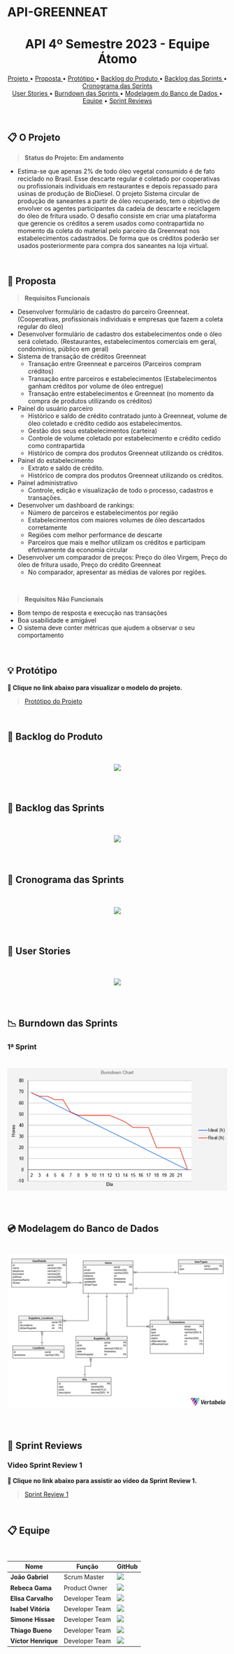 # API-GREENNEAT


<h1 align="center">API 4º Semestre 2023 - Equipe Átomo</h1>

<p align="center">
  <a href ="#projeto"> Projeto </a>  •
  <a href ="#proposta"> Proposta </a>  • 
  <a href ="#prototipo"> Protótipo </a>  • 
  <a href ="#backlog-do-produto"> Backlog do Produto </a> • 
  <a href ="#backlog-das-sprints"> Backlog das Sprints </a> • 
  <a href ="#cronograma-das-sprints"> Cronograma das Sprints </a>
  <br>
  <a href ="#user-stories"> User Stories </a>  •
  <a href ="#burndown-das-sprints"> Burndown das Sprints </a>  •
  <a href ="#modelagem-banco"> Modelagem do Banco de Dados </a>  •
  <a href ="#equipe">Equipe</a>  •
  <a href ="#review">Sprint Reviews</a> 
</p>

<br>

<span id="projeto">
  
## :clipboard: O Projeto

> **Status do Projeto: Em andamento**
- Estima-se que apenas 2% de todo óleo vegetal consumido é de fato reciclado no Brasil. Esse
descarte regular é coletado por cooperativas ou profissionais individuais em restaurantes e depois
repassado para usinas de produção de BioDiesel.
O projeto Sistema circular de produção de saneantes a partir de óleo recuperado, tem o objetivo
de envolver os agentes participantes da cadeia de descarte e reciclagem do óleo de fritura usado.
O desafio consiste em criar uma plataforma que gerencie os créditos a serem usados como contrapartida no momento da coleta do material pelo parceiro da Greenneat nos estabelecimentos cadastrados. De forma que os créditos poderão ser usados posteriormente para compra dos saneantes na loja virtual.

<br>

<span id="proposta">
  
## :dart: Proposta

> **Requisitos Funcionais**
- Desenvolver formulário de cadastro do parceiro Greenneat. (Cooperativas, profissionais individuais e empresas que fazem a coleta regular do óleo)
- Desenvolver formulário de cadastro dos estabelecimentos onde o óleo será coletado. (Restaurantes, estabelecimentos comerciais em geral, condomínios, público em geral)
- Sistema de transação de créditos Greenneat
  - Transação entre Greenneat e parceiros (Parceiros compram créditos)
  - Transação entre parceiros e estabelecimentos (Estabelecimentos ganham créditos por volume de óleo entregue)
  - Transação entre estabelecimentos e Greenneat (no momento da compra de produtos utilizando os créditos)
- Painel do usuário parceiro
  - Histórico e saldo de crédito contratado junto à Greenneat, volume de óleo coletado e crédito cedido aos estabelecimentos.
  - Gestão dos seus estabelecimentos (carteira)
  - Controle de volume coletado por estabelecimento e crédito cedido como contrapartida
  - Histórico de compra dos produtos Greenneat utilizando os créditos.
- Painel do estabelecimento
  - Extrato e saldo de crédito.
  - Histórico de compra dos produtos Greenneat utilizando os créditos.
- Painel administrativo
  - Controle, edição e visualização de todo o processo, cadastros e transações.
- Desenvolver um dashboard de rankings:
  - Número de parceiros e estabelecimentos por região
  - Estabelecimentos com maiores volumes de óleo descartados corretamente
  - Regiões com melhor performance de descarte
  - Parceiros que mais e melhor utilizam os créditos e participam efetivamente da economia circular
- Desenvolver um comparador de preços: Preço do óleo Virgem, Preço do óleo de fritura usado, Preço do crédito Greenneat
  - No comparador, apresentar as médias de valores por regiões.

<br>
 
> **Requisitos Não Funcionais**
- Bom tempo de resposta e execução nas transações
- Boa usabilidade e amigável
- O sistema deve conter métricas que ajudem a observar o seu comportamento

<br>

<span id="prototipo">
  
## :bulb: Protótipo

**:link: Clique no link abaixo para visualizar o modelo do projeto.**  
> [Protótipo do Projeto](https://www.figma.com/file/jpQboGEmYUCgpLFWup2uU6/GREENNEAT---%C3%81tomo?type=design&node-id=0%3A1&mode=design&t=4AqjYenYwX60uTdL-1)

<br>

<span id="backlog-do-produto">

## :calendar: Backlog do Produto

<h1 align="center"><img src="https://github.com/atomofatec/API-GREENNEAT/blob/main/imagens/Backlog%20do%20Produto.png" /></h1> 

<br>

<span id="backlog-das-sprints">

## :calendar: Backlog das Sprints

<h1 align="center"><img src="https://github.com/atomofatec/API-GREENNEAT/blob/main/imagens/Backlog%20das%20Sprints.png" /></h1> 

<br>

<span id="cronograma-das-sprints">

## :calendar: Cronograma das Sprints

<h1 align="center"><img src="https://github.com/atomofatec/API-GREENNEAT/blob/main/imagens/Cronograma%20das%20Sprints.png" /></h1> 

<br>

<span id="user-stories">

## :calendar: User Stories

<h1 align="center"><img src="https://github.com/atomofatec/API-GREENNEAT/blob/main/imagens/User%20Storys.png" /></h1> 

<br>

<span id="burndown-das-sprints">

## :chart_with_downwards_trend: Burndown das Sprints
  
<h3>1ª Sprint</h3>

<h1 align="center"><img src="https://github.com/atomofatec/API-GREENNEAT/blob/main/imagens/burndown_sprint1.png" alt="Burndown da Sprint 1"/> </h1> 

<br>

<!-- //
<h3>2ª Sprint</h3>

<h1 align="center"></h1> 

<br>
  
<h3>3ª Sprint</h3>

<h1 align="center"></h1> 

<br>

  <h3>4ª Sprint</h3>

<h1 align="center"></h1> 

<br>
// -->

<span id="modelagem-banco">

## :cd: Modelagem do Banco de Dados

<h1 align="center"><img src="https://github.com/atomofatec/API-GREENNEAT/blob/main/imagens/modelagem_banco.png" /></h1> 

<br>


<span id="review">

## :camera_flash: Sprint Reviews

<h3>Video Sprint Review 1</h3>

**:link: Clique no link abaixo para assistir ao vídeo da Sprint Review 1.**  
> [Sprint Review 1](https://youtu.be/cO5zFNtnz98?feature=shared)

<!-- //
<span id="produto">

## :package: Produto

<h3>1ª Sprint - 13/03 a 02/04</h3>

<!-- //

<br>

<h3>2ª Sprint - 03/04 a 23/04</h3>

//
  
<br>

<h3>3ª Sprint - 24/04 a 14/05</h3>

//
  
<br>

<h3>4ª Sprint - 15/05 a 04/06</h3>

// -->
  
<br>

<span id="equipe">
  
  ## :clipboard: Equipe

<br>

|Nome|Função|GitHub|
| -------- |-------- |-------- |
|**João Gabriel**|Scrum Master|[![](https://bit.ly/3f9Xo0P)](https://github.com/JoaoGRMira)|
|**Rebeca Gama**|Product Owner|[![](https://bit.ly/3f9Xo0P)](https://github.com/RebecaGama)|
|**Elisa Carvalho**|Developer Team|[![](https://bit.ly/3f9Xo0P)](https://github.com/elisadsc)|
|**Isabel Vitória**|Developer Team|[![](https://bit.ly/3f9Xo0P)](https://github.com/IsabelRReis)|
|**Simone Hissae**|Developer Team|[![](https://bit.ly/3f9Xo0P)](https://github.com/Simonehk)|
|**Thiago Bueno**|Developer Team|[![](https://bit.ly/3f9Xo0P)](https://github.com/TjBueno)|
|**Víctor Henrique**|Developer Team|[![](https://bit.ly/3f9Xo0P)](https://github.com/ViktorHenrique)|
